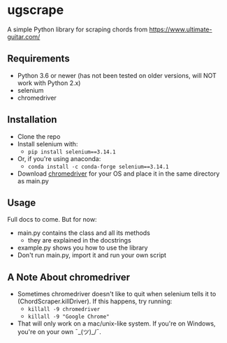 # ugscrape

A simple Python library for scraping chords from https://www.ultimate-guitar.com/

## Requirements

* Python 3.6 or newer (has not been tested on older versions, will NOT work with Python 2.x)
* selenium
* chromedriver

## Installation 

* Clone the repo
* Install selenium with:
  * ``pip install selenium==3.14.1``
* Or, if you're using anaconda:
  * ``conda install -c conda-forge selenium==3.14.1``
* Download [chromedriver](https://chromedriver.storage.googleapis.com/index.html?path=2.43/) for your OS and place it in the same directory as main.py
  
 ## Usage
  Full docs to come. But for now:
  * main.py contains the class and all its methods
    * they are explained in the docstrings
  * example.py shows you how to use the library
  * Don't run main.py, import it and run your own script
  
## A Note About chromedriver
* Sometimes chromedriver doesn't like to quit when selenium tells it to (ChordScraper.killDriver). If this happens, try running:
    * ``killall -9 chromedriver``
    * ``killall -9 "Google Chrome"``
* That will only work on a mac/unix-like system. If you're on Windows, you're on your own  ¯\_(ツ)_/¯.
